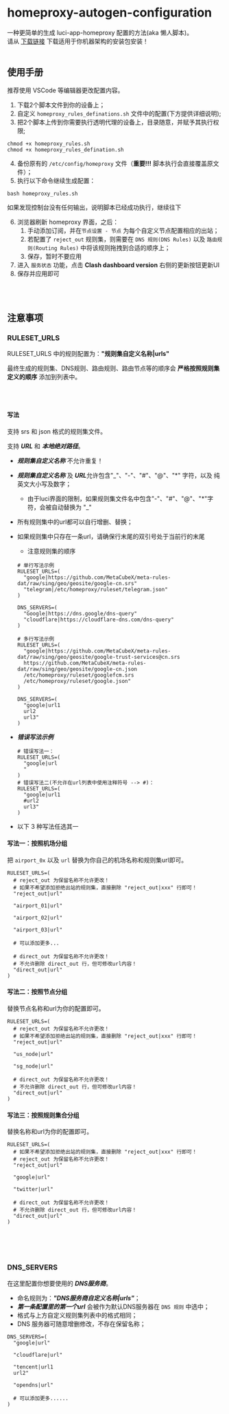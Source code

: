 # homeproxy-autogen-configuration
一种更简单的生成 luci-app-homeproxy 配置的方法(aka 懒人脚本)。<br/>
请从 [下载链接](https://fantastic-packages.github.io/packages/releases/) 下载适用于你机器架构的安装包安装！
<br/>
<br/>

## 使用手册

推荐使用 VSCode 等编辑器更改配置内容。

1. 下载2个脚本文件到你的设备上；
2. 自定义 `homeproxy_rules_definations.sh` 文件中的配置(下方提供详细说明);
3. 把2个脚本上传到你需要执行透明代理的设备上，目录随意，并赋予其执行权限;
```shell
chmod +x homeproxy_rules.sh
chmod +x homeproxy_rules_defination.sh
```
4. 备份原有的 `/etc/config/homeproxy` 文件（**重要!!!** 脚本执行会直接覆盖原文件）；
5. 执行以下命令继续生成配置：
```shell
bash homeproxy_rules.sh
```
如果发现控制台没有任何输出，说明脚本已经成功执行，继续往下

6. 浏览器刷新 homeproxy 界面，之后：
   1. 手动添加订阅，并在`节点设置 - 节点` 为每个自定义节点配置相应的出站；
   2. 若配置了 `reject_out` 规则集，则需要在 `DNS 规则(DNS Rules)` 以及 `路由规则(Routing Rules)` 中将该规则拖拽到合适的顺序上；
   3. 保存，暂时不要应用
7. 进入 `服务状态` 功能，点击 **Clash dashboard version** 右侧的更新按钮更新UI
8. 保存并应用即可



<br/>
<br/>

## 注意事项

### RULESET_URLS

RULESET_URLS 中的规则配置为：**"规则集自定义名称|urls"** <br/>

最终生成的规则集、DNS规则、路由规则、路由节点等的顺序会 **严格按照规则集定义的顺序** 添加到列表中。

<br/>

<br/>

#### 写法

支持 srs 和 json 格式的规则集文件。

支持 ***URL*** 和 ***本地绝对路径***。

* ***规则集自定义名称*** 不允许重复！

* ***规则集自定义名称*** 及 ***URL***允许包含"_"、"-"、"#"、"@"、"*" 字符，以及 纯英文大小写及数字；

  * 由于luci界面的限制，如果规则集文件名中包含"-"、"#"、"@"、"*"字符，会被自动替换为 "_"

* 所有规则集中的url都可以自行增删、替换；

* 如果规则集中只存在一条url，请确保行末尾的双引号处于当前行的末尾

  * 注意规则集的顺序

  ```shell
  # 单行写法示例
  RULESET_URLS=(
    "google|https://github.com/MetaCubeX/meta-rules-dat/raw/sing/geo/geosite/google-cn.srs"
    "telegram|/etc/homeproxy/ruleset/telegram.json"
  )
  
  DNS_SERVERS=(
    "Google|https://dns.google/dns-query"
    "cloudflare|https://cloudflare-dns.com/dns-query"
  )
  ```

  ```shell
  # 多行写法示例
  RULESET_URLS=(
    "google|https://github.com/MetaCubeX/meta-rules-dat/raw/sing/geo/geosite/google-trust-services@cn.srs
    https://github.com/MetaCubeX/meta-rules-dat/raw/sing/geo/geosite/google-cn.json
    /etc/homeproxy/ruleset/googlefcm.srs
    /etc/homeproxy/ruleset/google.json"
  )
  
  DNS_SERVERS=(
    "google|url1
    url2
    url3"
  )
  ```

  

* ***错误写法示例***

  ```shell
  # 错误写法一：
  RULESET_URLS=(
    "google|url
    "
  )
  # 错误写法二(不允许在url列表中使用注释符号 --> #)：
  RULESET_URLS=(
    "google|url1
    #url2
    url3"
  )
  ```

  

* 以下 3 种写法任选其一




#### 写法一：按照机场分组

把 `airport_0x` 以及 `url` 替换为你自己的机场名称和规则集url即可。

```shell
RULESET_URLS=(
  # reject_out 为保留名称不允许更改！
  # 如果不希望添加拒绝出站的规则集，直接删除 "reject_out|xxx" 行即可！
  "reject_out|url"

  "airport_01|url"

  "airport_02|url"

  "airport_03|url"

  # 可以添加更多...
  
  # direct_out 为保留名称不允许更改！
  # 不允许删除 direct_out 行，但可修改url内容！
  "direct_out|url"
)
```



#### 写法二：按照节点分组

替换节点名称和url为你的配置即可。

```shell
RULESET_URLS=(
  # reject_out 为保留名称不允许更改！
  # 如果不希望添加拒绝出站的规则集，直接删除 "reject_out|xxx" 行即可！
  "reject_out|url"
  
  "us_node|url"

  "sg_node|url"
  
  # direct_out 为保留名称不允许更改！
  # 不允许删除 direct_out 行，但可修改url内容！
  "direct_out|url"
)
```



#### 写法三：按照规则集合分组

替换名称和url为你的配置即可。

```shell
RULESET_URLS=(
  # 如果不希望添加拒绝出站的规则集，直接删除 "reject_out|xxx" 行即可！
  # reject_out 为保留名称不允许更改！
  "reject_out|url"
  
  "google|url"

  "twitter|url"
  
  # direct_out 为保留名称不允许更改！
  # 不允许删除 direct_out 行，但可修改url内容！
  "direct_out|url"
)
```

<br/>

<br/>

<br/>

### DNS_SERVERS

在这里配置你想要使用的 ***DNS服务商***。

* 命名规则为：***"DNS服务商自定义名称|urls"***；
* ***第一条配置里的第一个url*** 会被作为默认DNS服务器在 `DNS 规则` 中选中；
* 格式与上方自定义规则集列表中的格式相同；
* DNS 服务器可随意增删修改，不存在保留名称；

```shell
DNS_SERVERS=(
  "google|url"

  "cloudflare|url"

  "tencent|url1
  url2"

  "opendns|url"
  
  # 可以添加更多......
)
```
